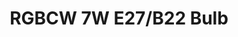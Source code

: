 ---
date_added: 2021-05-20
model: ZAH-BL01-RGBCW
title: RGBCW 7W E27/B22 Bulb
vendor: eWeLight 
category: light
type: bulb
supports: on/off, brightness, colortemp, colorxy
mlink: 
link: https://www.aliexpress.com/item/1005002483909414.html
zigbeemodel: ['ZB-CL01']
compatible: [z2m,zha]
---